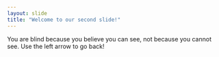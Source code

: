 ```yaml
---
layout: slide
title: "Welcome to our second slide!"
---
```

You are blind because you believe you can see, not because you cannot see.
Use the left arrow to go back!
